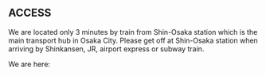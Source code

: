 ## ACCESS

We are located only 3 minutes by train from Shin-Osaka station which is the main transport hub in Osaka City. Please get off at Shin-Osaka station when arriving by Shinkansen, JR, airport express or subway train.

We are here: